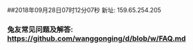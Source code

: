 ##2018年09月28日07时12分07秒 新址: 159.65.254.205
### 兔友常见问题及解答: https://github.com/wanggonging/d/blob/w/FAQ.md
